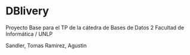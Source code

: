 # DBlivery
Proyecto Base para el TP de la cátedra de Bases de Datos 2
Facultad de Informática / UNLP

Sandler, Tomas
Ramirez, Agustin